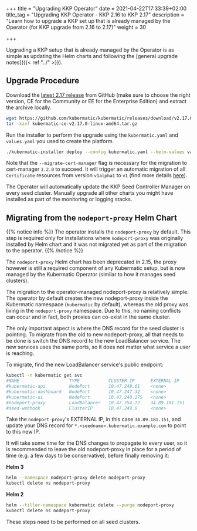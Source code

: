 +++
title = "Upgrading KKP Operator"
date = 2021-04-22T17:33:39+02:00
title_tag = "Upgrading KKP Operator - KKP 2.16 to KKP 2.17"
description = "Learn how to upgrade a KKP set up that is already managed by the Operator (for KKP upgrade from 2.16 to 2.17)"
weight = 30

+++

Upgrading a KKP setup that is already managed by the Operator is as simple as
updating the Helm charts and following the [general upgrade notes]({{< ref "../" >}}).

## Upgrade Procedure

Download the [latest 2.17 release](https://github.com/kubermatic/kubermatic/releases) from GitHub
(make sure to choose the right version, CE for the Community or EE for the Enterprise Edition) and
extract the archive locally.

```bash
wget https://github.com/kubermatic/kubermatic/releases/download/v2.17.0/kubermatic-ee-v2.17.0-linux-amd64.tar.gz
tar -xzvf kubermatic-ce-v2.17.0-linux-amd64.tar.gz
```

Run the installer to perform the upgrade using the `kubermatic.yaml` and `values.yaml` you used to create the platform.

```bash
./kubermatic-installer deploy --config kubermatic.yaml --helm-values values.yaml --migrate-cert-manager
```

Note that the `--migrate-cert-manager` flag is necessary for the migration to cert-manager `1.2.0` to succeed.
It will trigger an automatic migration of all `Certificate` resources from
version `v1alpha1` to `v1` (find more details [here](https://github.com/kubermatic/kubermatic/pull/6739)).


The Operator will automatically update the KKP Seed Controller Manager on every seed cluster.
Manually upgrade all other charts you might have installed as part of the monitoring or logging
stacks.

## Migrating from the `nodeport-proxy` Helm Chart

{{% notice info %}}
The operator installs the `nodeport-proxy` by default. This step is required only
for installations where `nodeport-proxy` was originally installed by Helm chart
and it was not migrated yet as part of the migration to the operator.
{{% /notice %}}

The `nodeport-proxy` Helm chart has been deprecated in 2.15, the proxy however is still a required component
of any Kubermatic setup, but is now managed by the Kubermatic Operator (similar to how it manages seed clusters).

The migration to the operator-managed nodeport-proxy is relatively simple. The operator by default creates the
new nodeport-proxy inside the Kubermatic namespace (`kubermatic` by default), whereas the old proxy was
living in the `nodeport-proxy` namespace. Due to this, no naming conflicts can occur and in fact, both proxies
can co-exist in the same cluster.

The only important aspect is where the DNS record for the seed cluster is pointing. To migrate from the old
to new nodeport-proxy, all that needs to be done is switch the DNS record to the new LoadBalancer service. The
new services uses the same ports, so it does not matter what service a user is reaching.

To migrate, find the new LoadBalancer service's public endpoint:

```bash
kubectl -n kubermatic get svc
#NAME                   TYPE           CLUSTER-IP      EXTERNAL-IP     PORT(S)                                          AGE
#kubermatic-api         NodePort       10.47.248.61    <none>          80:32486/TCP,8085:32223/TCP                      216d
#kubermatic-dashboard   NodePort       10.47.247.32    <none>          80:32382/TCP                                     128d
#kubermatic-ui          NodePort       10.47.240.175   <none>          80:31585/TCP                                     216d
#nodeport-proxy         LoadBalancer   10.47.254.72    34.89.181.151   32180:32428/TCP,30168:30535/TCP,8002:30791/TCP   182d
#seed-webhook           ClusterIP      10.47.249.0     <none>          443/TCP                                          216d
```

Take the `nodeport-proxy`'s EXTERNAL IP, in this case `34.89.181.151`, and update your DNS record for
`*.<seedname>.kubermatic.example.com` to point to this new IP.

It will take some time for the DNS changes to propagate to every user, so it is recommended to leave the old
nodeport-proxy in place for a period of time (e.g. a few days to be
conservative), before finally removing it:

**Helm 3**

```bash
helm --namespace nodeport-proxy delete nodeport-proxy
kubectl delete ns nodeport-proxy
```

**Helm 2**

```bash
helm --tiller-namespace kubermatic delete --purge nodeport-proxy
kubectl delete ns nodeport-proxy
```

These steps need to be performed on all seed clusters.
